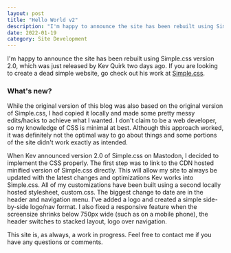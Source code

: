 ```yaml
---
layout: post
title: "Hello World v2"
description: "I'm happy to announce the site has been rebuilt using Simple.css ver. 2.0"
date: 2022-01-19
category: Site Development
---
```


I'm happy to announce the site has been rebuilt using Simple.css version 2.0, which was just released by Kev Quirk two days ago. If you are looking to create a dead simple website, go check out his work at [Simple.css](https://simplecss.org). 
<!--more-->
### What's new?
While the original version of this blog was also based on the original version of Simple.css, I had copied it locally and made some pretty messy edits/hacks to achieve what I wanted. I don't claim to be a web developer, so my knowledge of CSS is minimal at best. Although this approach worked, it was definitely not the optimal way to go about things and some portions of the site didn't work exactly as intended.

When Kev announced version 2.0 of Simple.css on Mastodon, I decided to implement the CSS properly. The first step was to link to the CDN hosted minified version of Simple.css directly. This will allow my site to always be updated with the latest changes and optimizations Kev works into Simple.css. All of my customizations have been built using a second locally hosted stylesheet, custom.css. The biggest change to date are in the header and navigation menu.  I've added a logo and created a simple side-by-side logo/nav format.  I also fixed a responsive feature when the screensize shrinks below 750px wide (such as on a mobile phone), the header switches to stacked layout, logo over navigation.

This site is, as always, a work in progress. Feel free to contact me if you have any questions or comments.
